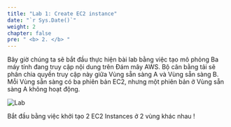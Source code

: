 ```yaml
---
title: "Lab 1: Create EC2 instance"
date: "`r Sys.Date()`"
weight: 2
chapter: false
pre: " <b> 2. </b> "
---
```


Bây giờ chúng ta sẽ bắt đầu thực hiện bài lab bằng việc tạo mô phỏng Ba máy tính đang truy cập nội dung trên Đám mây AWS. Bộ cân bằng tải sẽ phân chia quyền truy cập này giữa Vùng sẵn sàng A và Vùng sẵn sàng B. Mỗi Vùng sẵn sàng có ba phiên bản EC2, nhưng một phiên bản ở Vùng sẵn sàng A không hoạt động.

![Lab](/images/2.Lab1/020-lab.png?height=400px&width=400px)

Bắt đầu bằng việc khởi tạo 2 EC2 Instances ở 2 vùng khác nhau !
